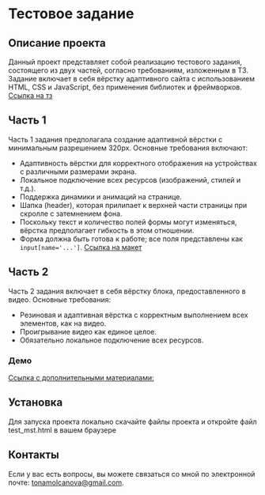 # Тестовое задание

## Описание проекта

Данный проект представляет собой реализацию тестового задания, состоящего из двух частей, согласно требованиям, изложенным в ТЗ. Задание включает в себя вёрстку адаптивного сайта с использованием HTML, CSS и JavaScript, без применения библиотек и фреймворков.
[Ссылка на тз](https://docs.google.com/document/d/1eZLPVfYpD7f00x51FmEnY7JBsk2dJnXF/edit)
## Часть 1

Часть 1 задания предполагала создание адаптивной вёрстки с минимальным разрешением 320px. Основные требования включают:

- Адаптивность вёрстки для корректного отображения на устройствах с различными размерами экрана.
- Локальное подключение всех ресурсов (изображений, стилей и т.д.).
- Поддержка динамики и анимаций на странице.
- Шапка (header), которая прилипает к верхней части страницы при скролле с затемнением фона.
- Поскольку текст и количество полей формы могут изменяться, вёрстка предполагает гибкость в этом отношении.
- Форма должна быть готова к работе; все поля представлены как `input[name='...']`.
[Ссылка на макет]([https://docs.google.com/document/d/1eZLPVfYpD7f00x51FmEnY7JBsk2dJnXF/edit](https://www.figma.com/design/Bxaf0gbgU9jlZPJ9IJWP9r/test_mst?node-id=65-571&t=40bm5AFBvwiIsSli-0))
## Часть 2

Часть 2 задания включает в себя вёрстку блока, предоставленного в видео. Основные требования:

- Резиновая и адаптивная вёрстка с корректным выполнением всех элементов, как на видео.
- Проигрывание видео как единое целое.
- Обязательно локальное подключение всех ресурсов.
  
### Демо

[Ссылка с дополнительными материалами:]([https://docs.google.com/document/d/1eZLPVfYpD7f00x51FmEnY7JBsk2dJnXF/edit](https://msttestaddfiles.netlify.app/))

## Установка

Для запуска проекта локально скачайте файлы проекта и откройте файл test_mst.html в вашем браузере

## Контакты

Если у вас есть вопросы, вы можете связаться со мной по электронной почте: tonamolcanova@gmail.com.
